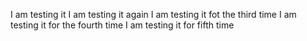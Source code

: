 I am testing it
I am testing it again
I am testing it fot the third time
I am testing it for the fourth time
I am testing it for fifth time

